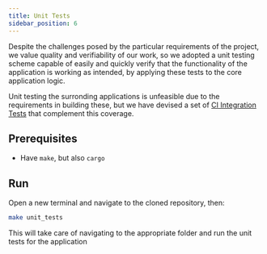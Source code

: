 ```yaml
---
title: Unit Tests 
sidebar_position: 6
---
```


Despite the challenges posed by the particular requirements of the project, we value quality and verifiability of our work, so we adopted a unit testing scheme capable of easily and quickly verify that the functionality of the application is working as intended, by applying these tests to the core application logic.

Unit testing the surronding applications is unfeasible due to the requirements in building these, but we have devised a set of [CI Integration Tests](ci.md) that complement this coverage.

## Prerequisites

- Have `make`, but also `cargo`

## Run

Open a new terminal and navigate to the cloned repository, then:

```bash
make unit_tests
```

This will take care of navigating to the appropriate folder and run the unit tests for the application
